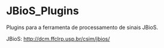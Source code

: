 JBioS_Plugins
=============
Plugins para a ferramenta de processamento de sinais JBioS.

JBioS: http://dcm.ffclrp.usp.br/csim/jbios/
